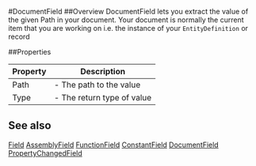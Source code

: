 #DocumentField
##Overview
DocumentField lets you extract the value of the given Path in your document. Your document is normally the current item that you are working on i.e. the instance of your `EntityDefinition` or record


##Properties
<table class="table table-condensed table-bordered">
    <thead>
<tr>
<th>Property</th>
<th>Description</th>
</tr>
</thead>
<tbody>
<tr><td>Path</td><td> - The path to the value</td></tr>
<tr><td>Type</td><td> - The return type of value</td></tr>
</tbody></table>



## See also

[Field](Field.html)
[AssemblyField](AssemblyField.html)
[FunctionField](FunctionField.html)
[ConstantField](ConstantField.html)
[DocumentField](DocumentField.html)
[PropertyChangedField](PropertyChangedField.html)